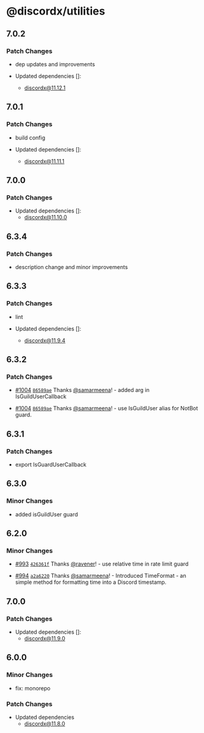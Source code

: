 # @discordx/utilities

## 7.0.2

### Patch Changes

- dep updates and improvements

- Updated dependencies []:
  - discordx@11.12.1

## 7.0.1

### Patch Changes

- build config

- Updated dependencies []:
  - discordx@11.11.1

## 7.0.0

### Patch Changes

- Updated dependencies []:
  - discordx@11.10.0

## 6.3.4

### Patch Changes

- description change and minor improvements

## 6.3.3

### Patch Changes

- lint

- Updated dependencies []:
  - discordx@11.9.4

## 6.3.2

### Patch Changes

- [#1004](https://github.com/discordx-ts/discordx/pull/1004) [`86589ae`](https://github.com/discordx-ts/discordx/commit/86589aefede05ee5df66658f946bd53d3cf78112) Thanks [@samarmeena](https://github.com/samarmeena)! - added arg in IsGuildUserCallback

- [#1004](https://github.com/discordx-ts/discordx/pull/1004) [`86589ae`](https://github.com/discordx-ts/discordx/commit/86589aefede05ee5df66658f946bd53d3cf78112) Thanks [@samarmeena](https://github.com/samarmeena)! - use IsGuildUser alias for NotBot guard.

## 6.3.1

### Patch Changes

- export IsGuardUserCallback

## 6.3.0

### Minor Changes

- added isGuildUser guard

## 6.2.0

### Minor Changes

- [#993](https://github.com/discordx-ts/discordx/pull/993) [`426361f`](https://github.com/discordx-ts/discordx/commit/426361f83dd6ece56cd6077d5f19386f35c721f2) Thanks [@ravener](https://github.com/ravener)! - use relative time in rate limit guard

- [#994](https://github.com/discordx-ts/discordx/pull/994) [`a2a6220`](https://github.com/discordx-ts/discordx/commit/a2a6220a022c784617dea78da4cd1c8e9e94841a) Thanks [@samarmeena](https://github.com/samarmeena)! - Introduced TimeFormat - an simple method for formatting time into a Discord timestamp.

## 7.0.0

### Patch Changes

- Updated dependencies []:
  - discordx@11.9.0

## 6.0.0

### Minor Changes

- fix: monorepo

### Patch Changes

- Updated dependencies
  - discordx@11.8.0

